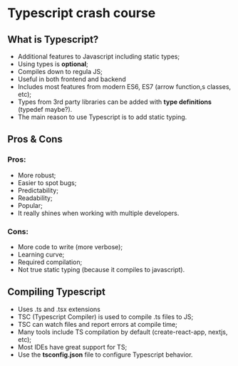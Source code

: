 # Typescript crash course

## What is Typescript?

- Additional features to Javascript including static types;
- Using types is **optional**;
- Compiles down to regula JS;
- Useful in both frontend and backend
- Includes most features from modern ES6, ES7 (arrow function,s classes, etc);
- Types from 3rd party libraries can be added with **type definitions** (typedef maybe?).
- The main reason to use Typescript is to add static typing.

## Pros & Cons

### Pros:

- More robust;
- Easier to spot bugs;
- Predictability;
- Readability;
- Popular;
- It really shines when working with multiple developers.

### Cons:

- More code to write (more verbose);
- Learning curve;
- Required compilation;
- Not true static typing (because it compiles to javascript).

## Compiling Typescript

- Uses .ts and .tsx extensions
- TSC (Typescript Compiler) is used to compile .ts files to JS;
- TSC can watch files and report errors at compile time;
- Many tools include TS compilation by default (create-react-app, nextjs, etc);
- Most IDEs have great support for TS;
- Use the **tsconfig.json** file to configure Typescript behavior.
